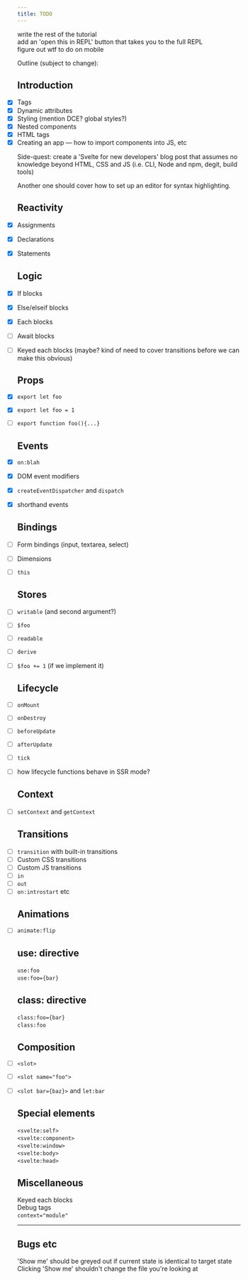 ```yaml
---
title: TODO
---
```


* write the rest of the tutorial
* add an 'open this in REPL' button that takes you to the full REPL
* figure out wtf to do on mobile

Outline (subject to change):

<style>
	ul {
		padding: 0 !important;
		list-style: none !important;
	}
</style>


## Introduction

* [x] Tags
* [x] Dynamic attributes
* [x] Styling (mention DCE? global styles?)
* [x] Nested components
* [x] HTML tags
* [x] Creating an app — how to import components into JS, etc

Side-quest: create a 'Svelte for new developers' blog post that assumes no knowledge beyond HTML, CSS and JS (i.e. CLI, Node and npm, degit, build tools)

Another one should cover how to set up an editor for syntax highlighting.


## Reactivity

* [x] Assignments
* [x] Declarations
* [x] Statements


## Logic

* [x] If blocks
* [x] Else/elseif blocks
* [x] Each blocks
* [ ] Await blocks


* [ ] Keyed each blocks (maybe? kind of need to cover transitions before we can make this obvious)


## Props

* [x] `export let foo`
* [x] `export let foo = 1`


* [ ] `export function foo(){...}`


## Events

* [x] `on:blah`
* [x] DOM event modifiers
* [x] `createEventDispatcher` and `dispatch`
* [x] shorthand events


## Bindings

* [ ] Form bindings (input, textarea, select)
* [ ] Dimensions
* [ ] `this`


## Stores

* [ ] `writable` (and second argument?)
* [ ] `$foo`
* [ ] `readable`
* [ ] `derive`
* [ ] `$foo += 1` (if we implement it)


## Lifecycle

* [ ] `onMount`
* [ ] `onDestroy`
* [ ] `beforeUpdate`
* [ ] `afterUpdate`
* [ ] `tick`
* [ ] how lifecycle functions behave in SSR mode?


## Context

* [ ] `setContext` and `getContext`


## Transitions

* [ ] `transition` with built-in transitions
* [ ] Custom CSS transitions
* [ ] Custom JS transitions
* [ ] `in`
* [ ] `out`
* [ ] `on:introstart` etc

## Animations

* [ ] `animate:flip`


## use: directive

* `use:foo`
* `use:foo={bar}`

## class: directive

* `class:foo={bar}`
* `class:foo`


## Composition

* [ ] `<slot>`
* [ ] `<slot name="foo">`
* [ ] `<slot bar={baz}>` and `let:bar`


## Special elements

* `<svelte:self>`
* `<svelte:component>`
* `<svelte:window>`
* `<svelte:body>`
* `<svelte:head>`


## Miscellaneous

* Keyed each blocks
* Debug tags
* `context="module"`


---

## Bugs etc

* 'Show me' should be greyed out if current state is identical to target state
* Clicking 'Show me' shouldn't change the file you're looking at
